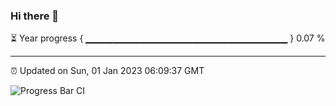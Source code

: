 ### Hi there 👋

⏳ Year progress { ▁▁▁▁▁▁▁▁▁▁▁▁▁▁▁▁▁▁▁▁▁▁▁▁▁▁▁▁▁▁ } 0.07 %

---

⏰ Updated on Sun, 01 Jan 2023 06:09:37 GMT

![Progress Bar CI](https://github.com/Shyam-Makwana/GitHub-Actions-Demo/workflows/Progress%20Bar%20CI/badge.svg)
